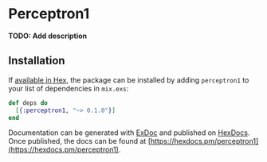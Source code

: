 # Perceptron1

**TODO: Add description**

## Installation

If [available in Hex](https://hex.pm/docs/publish), the package can be installed
by adding `perceptron1` to your list of dependencies in `mix.exs`:

```elixir
def deps do
  [{:perceptron1, "~> 0.1.0"}]
end
```

Documentation can be generated with [ExDoc](https://github.com/elixir-lang/ex_doc)
and published on [HexDocs](https://hexdocs.pm). Once published, the docs can
be found at [https://hexdocs.pm/perceptron1](https://hexdocs.pm/perceptron1).

